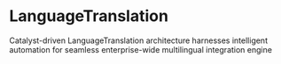 # LanguageTranslation
Catalyst-driven LanguageTranslation architecture harnesses intelligent automation for seamless enterprise-wide multilingual integration engine
